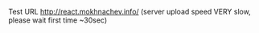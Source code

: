 Test URL
http://react.mokhnachev.info/ (server upload speed VERY slow, please wait first time ~30sec)
